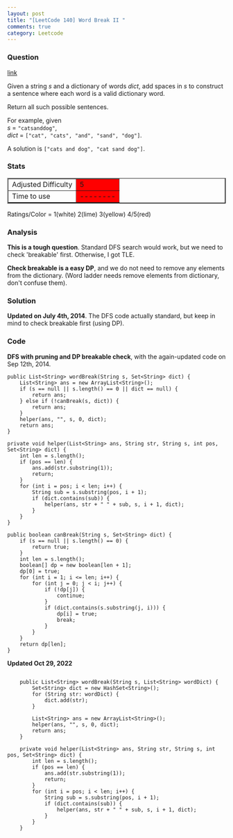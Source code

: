 ```yaml
---
layout: post
title: "[LeetCode 140] Word Break II "
comments: true
category: Leetcode
---
```


### Question

[link](https://oj.leetcode.com/problems/word-break-ii/)

<div class="question-content bg-color bg-img font-color">
            <p class="font-color"></p><p class="font-color">
Given a string <i>s</i> and a dictionary of words <i>dict</i>, add spaces in <i>s</i> to construct a sentence where each word is a valid dictionary word.
</p>

<p class="font-color">
Return all such possible sentences.
</p>

<p class="font-color">
For example, given<br>
<i>s</i> = <code>"catsanddog"</code>,<br>
<i>dict</i> = <code>["cat", "cats", "and", "sand", "dog"]</code>.
</p>

<p class="font-color">
A solution is <code>["cats and dog", "cat sand dog"]</code>.
</p>
<p class="font-color"></p>
          </div>

### Stats

<table border="2">
	<tr>
		<td>Adjusted Difficulty</td>
		<td bgcolor="red">5</td>
	</tr>
	<tr>
		<td>Time to use</td>
		<td bgcolor="red">--------</td>
	</tr>
</table>

Ratings/Color = 1(white) 2(lime) 3(yellow) 4/5(red)

### Analysis

**This is a tough question**. Standard DFS search would work, but we need to check 'breakable' first. Otherwise, I got TLE.

**Check breakable is a easy DP**, and we do not need to remove any elements from the dictionary. (Word ladder needs remove elements from dictionary, don't confuse them).

### Solution

**Updated on July 4th, 2014**. The DFS code actually standard, but keep in mind to check breakable first (using DP).

### Code

**DFS with pruning and DP breakable check**, with the again-updated code on Sep 12th, 2014.

    public List<String> wordBreak(String s, Set<String> dict) {
        List<String> ans = new ArrayList<String>();
        if (s == null || s.length() == 0 || dict == null) {
            return ans;
        } else if (!canBreak(s, dict)) {
            return ans;
        }
        helper(ans, "", s, 0, dict);
        return ans;
    }

    private void helper(List<String> ans, String str, String s, int pos, Set<String> dict) {
        int len = s.length();
        if (pos == len) {
            ans.add(str.substring(1));
            return;
        }
        for (int i = pos; i < len; i++) {
            String sub = s.substring(pos, i + 1);
            if (dict.contains(sub)) {
                helper(ans, str + " " + sub, s, i + 1, dict);
            }
        }
    }

    public boolean canBreak(String s, Set<String> dict) {
        if (s == null || s.length() == 0) {
            return true;
        }
        int len = s.length();
        boolean[] dp = new boolean[len + 1];
        dp[0] = true;
        for (int i = 1; i <= len; i++) {
            for (int j = 0; j < i; j++) {
                if (!dp[j]) {
                    continue;
                }
                if (dict.contains(s.substring(j, i))) {
                    dp[i] = true;
                    break;
                }
            }
        }
        return dp[len];
    }

**Updated Oct 29, 2022**

```

    public List<String> wordBreak(String s, List<String> wordDict) {
        Set<String> dict = new HashSet<String>();
        for (String str: wordDict) {
            dict.add(str);
        }

        List<String> ans = new ArrayList<String>();
        helper(ans, "", s, 0, dict);
        return ans;
    }

    private void helper(List<String> ans, String str, String s, int pos, Set<String> dict) {
        int len = s.length();
        if (pos == len) {
            ans.add(str.substring(1));
            return;
        }
        for (int i = pos; i < len; i++) {
            String sub = s.substring(pos, i + 1);
            if (dict.contains(sub)) {
                helper(ans, str + " " + sub, s, i + 1, dict);
            }
        }
    }
```
